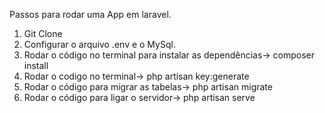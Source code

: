 Passos para rodar uma App em laravel.

1. Git Clone 
2. Configurar o arquivo .env e o MySql. 
3. Rodar o código no terminal para instalar as dependências-> composer install 
4. Rodar o codigo no terminal-> php artisan key:generate
5. Rodar o código para migrar as tabelas-> php artisan migrate
7. Rodar o código para ligar o servidor-> php artisan serve
